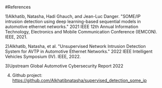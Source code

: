 #References 

1)Alkhatib, Natasha, Hadi Ghauch, and Jean-Luc Danger. "SOME/IP intrusion detection using deep learning-based sequential models in automotive ethernet networks." 2021 IEEE 12th Annual Information Technology, Electronics and Mobile Communication Conference (IEMCON). IEEE, 2021.


2)Alkhatib, Natasha, et al. "Unsupervised Network Intrusion Detection System for AVTP in Automotive Ethernet Networks." 2022 IEEE Intelligent Vehicles Symposium (IV). IEEE, 2022.


3)Upstream Global Automotive Cybersecurity Report 2022

4) Github project: https://github.com/Alkhatibnatasha/supervised_detection_some_ip
